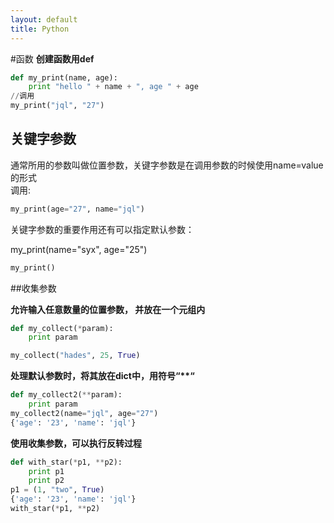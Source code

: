 ```yaml
---
layout: default
title: Python
---
```

<meta http-equiv="Content-Type" content="text/html; charset=utf-8" />
<link rel="stylesheet" href="http://yandex.st/highlightjs/7.1/styles/default.min.css">
<script src="http://yandex.st/highlightjs/7.1/highlight.min.js"></script>
<script>hljs.initHighlightingOnLoad();</script>


#函数
**创建函数用def**

```python
def my_print(name, age):
    print "hello " + name + ", age " + age
//调用
my_print("jql", "27")
```

## 关键字参数
通常所用的参数叫做位置参数，关键字参数是在调用参数的时候使用name=value的形式		
调用:

```python
my_print(age="27", name="jql")
```

关键字参数的重要作用还有可以指定默认参数：

my_print(name="syx", age="25")

```python
my_print()
```

##收集参数

**允许输入任意数量的位置参数， 并放在一个元组内**

```python
def my_collect(*param):
    print param

my_collect("hades", 25, True)
```

**处理默认参数时，将其放在dict中，用符号“\*\*“**

```python
def my_collect2(**param):
    print param
my_collect2(name="jql", age="27")
{'age': '23', 'name': 'jql'}
```

**使用收集参数，可以执行反转过程**

```python
def with_star(*p1, **p2):
    print p1
    print p2
p1 = (1, "two", True)
{'age': '23', 'name': 'jql'}
with_star(*p1, **p2)
```












